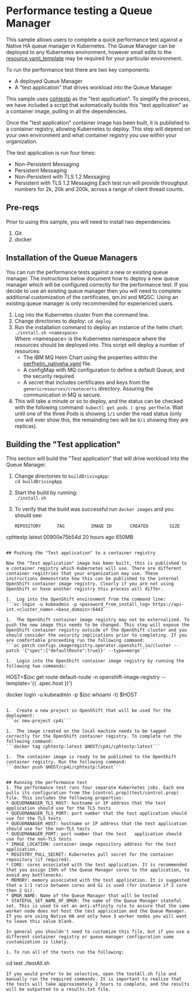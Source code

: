# Performance testing a Queue Manager

This sample allows users to complete a quick performance test against a Native HA queue manager in Kubernetes. The Queue Manager can be deployed to any Kubernetes environment, however small edits to the [resource.yaml_template](deploy/resource.yaml_template) may be required for your particular environment.

To run the performance test there are two key components:
* A deployed Queue Manager
* A "test application" that drives workload into the Queue Manager

This sample uses [cphtestp](https://github.com/ibm-messaging/cphtestp) as the "test application". To simplify the process, we have included a script that automatically builds this "test application" as a container image, pulling in all the dependencies.

Once the "test application" container image has been built, it is published to a container registry, allowing Kubernetes to deploy. This step will depend on your own environment and what container registry you use within your organization.

The test application is run four times:
* Non-Persistent Messaging
* Persistent Messaging
* Non-Persistent with TLS 1.2 Messaging
* Persistent with TLS 1.2 Messaging
Each test run will provide throughput numbers for 2k, 20k and 200k, across a range of client thread counts.

## Pre-reqs
Prior to using this sample, you will need to install two dependencies:
1. Git
2. docker


## Installation of the Queue Managers
You can run the performance tests against a new or existing queue manager. The instructions below document how to deploy a new queue manager which will be configured correctly for the performance test. If you decide to use an existing queue manager then you will need to complete additional customization of the certificates, qm.ini and MQSC. Using an existing queue manager is only recommended for experienced users.
1. Log into the Kubernetes cluster from the command line.
1. Change directories to *deploy*: `cd deploy`      
1. Run the installation command to deploy an instance of the helm chart: `./install.sh <namespace>`            
    Where \<namespace\> is the Kubernetes namespace where the resources should be deployed into. This script will deploy a number of resources:
    * The IBM MQ Helm Chart using the properties within the [perfhelm_nativeha.yaml](deploy/perfhelm_nativeha.yaml) file.
    * A configMap with MQ configuration to define a default Queue, and the security required.
    * A secret that includes certificates and keys from the `genericresources/createcerts` directory. Assuring the communication in MQ is secure.
1. This will take a minute or so to deploy, and the status can be checked with the following command: `kubectl get pods | grep perfhelm`. Wait until one of the three Pods is showing `1/1` under the read status (only one will ever show this, the remainding two will be `0/1` showing they are replicas).

## Building the "Test application"
This section will build the "Test application" that will drive workload into the Queue Manager.
1. Change directories to `buildDrivingApp`:     
  ```cd buildDrivingApp```

1. Start the build by running:     
   ```./install.sh```

1. To verify that the build was successful run `docker images` and you should see:    
   ```
   REPOSITORY      TAG          IMAGE ID       CREATED        SIZE
cphtestp        latest       00900e75b54d   20 hours ago   650MB

   ```

## Pushing the "Test application" to a container registry

Now the "Test application" image has been built, this is published to a container registry which Kubernetes will use. There are different container registries that your organization may use. These instructions demonstrate how this can be published to the internal OpenShift container image registry. Clearly if you are not using OpenShift or have another registry this process will differ.     

1.	Log into the OpenShift environment from the command line:     
   ```oc login -u kubeadmin -p <password_from_install_log> https://api-int.<cluster_name>.<base_domain>:6443```

1.	The OpenShift container image registry may not be externalized. To push the new image this needs to be changed. This step will expose the OpenShift container registry outside of the OpenShift cluster and you should consider the security implications prior to completing. If you are comfortable proceeding run the following command:      
   ```oc patch configs.imageregistry.operator.openshift.io/cluster --patch '{"spec":{"defaultRoute":true}}' --type=merge```

1.	Login into the OpenShift container image registry by running the following two commands:    
   ```
   HOST=$(oc get route default-route -n openshift-image-registry --template='{{ .spec.host }}')

   docker login -u kubeadmin -p $(oc whoami -t) $HOST
   ```

1.	Create a new project in OpenShift that will be used for the deployment:    
   ```oc new-project cp4i```

1.	The image created on the local machine needs to be tagged correctly for the OpenShift container registry. To complete run the following command:    
   ```docker tag cphtestp:latest $HOST/cp4i/cphtestp:latest```

1.	The container image is ready to be published to the OpenShift container registry. Run the following command:      
   ```docker push $HOST/cp4i/cphtestp:latest```


## Running the performance test
1. The performance test runs four separate Kubernetes jobs. Each one pulls its configuration from the [control.prop](test/control.prop) file. This includes the following properties:
  * QUEUEMANAGER_TLS_HOST: hostname or IP address that the test application should use for the TLS tests
  * QUEUEMANAGER_TLS_PORT: port number that the test application should use for the TLS tests
  * QUEUEMANAGER_HOST: hostname or IP address that the test application should use for the non-TLS tests
  * QUEUEMANAGER_PORT: port number that the test   application should use for the non-TLS tests
  * IMAGE_LOCATION: container image repository address for the test application.
  * REGISTRY_PULL_SECRET: Kubernetes pull secret for the container repository (if required).
  * CORE: cores associated with the test application. It is recommended that you assign 150% of the Queue Manager cores to the application, to avoid any bottlenecks.
  * MEMORY: memory associated with the test application. It is suggested that a 1:1 ratio between cores and Gi is used (for instance if 2 core then 2 Gi).
  * QMGR_NAME: Name of the Queue Manager that will be tested
  * STATEFUL_SET_NAME_OF_QMGR: The name of the Queue Manager stateful set. This is used to set an anti-affinity rule to assure that the same worker node does not host the test application and the Queue Manager. If you are using Native HA and only have 3 worker nodes you will want to leave this value blank.

  In general you shouldn't need to customize this file, but if you use a different container registry or queue manager configuration some customization is likely.

1. To run all of the tests run the following:
   ```
   cd test
   ./testAll.sh
   ```
   If you would prefer to be selective, open the testAll.sh file and manually run the required commands. It is important to realize that the tests will take approximately 2 hours to complete, and the results will be outputted to a results.txt file.
